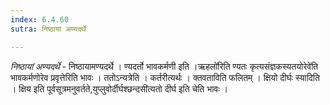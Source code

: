 ```yaml
---
index: 6.4.60
sutra: निष्ठायां अण्यदर्थे

---
```

_निष्ठायां अण्यदर्थे_ - निष्ठायामण्यदर्थे । ण्यदर्तो भावकर्मणी इति ।ऋहलो॑रिति ण्यतः कृत्यसंज्ञकस्यतयोरेवे॑ति भावकर्मणोरेव प्रवृत्तेरिति भावः । ततोऽन्यत्रेति । कर्तरीत्यर्थः । क्तवताविति फलितम् । क्षियो दीर्घः स्यादिति । क्षिय इति पूर्वसूत्रमनुवर्तते,युप्लुवोर्दीर्घश्छन्दसी॑त्यतो दीर्घ इति चेति भावः ।